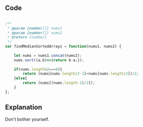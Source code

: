 ## Code 

```javascript

/**
 * @param {number[]} nums1
 * @param {number[]} nums2
 * @return {number}
 */
var findMedianSortedArrays = function(nums1, nums2) {
    
    let nums = nums1.concat(nums2);
    nums.sort((a,b)=>{return b-a;});
    
    if(nums.length%2===0){
        return (nums[nums.length/2-1]+nums[nums.length/2])/2;
    }else{
        return (nums[(nums.length-1)/2]);
    }    
};

```


## Explanation

Don't bother yourself.